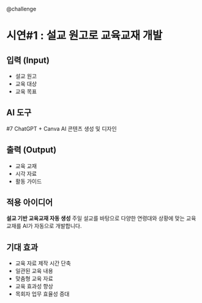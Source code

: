 @challenge

# 시연#1 : 설교 원고로 교육교재 개발

## 입력 (Input)

- 설교 원고
- 교육 대상
- 교육 목표

## AI 도구

#7 ChatGPT + Canva
AI 콘텐츠 생성 및 디자인

## 출력 (Output)

- 교육 교재
- 시각 자료
- 활동 가이드

## 적용 아이디어

**설교 기반 교육교재 자동 생성**
주일 설교를 바탕으로 다양한 연령대와 상황에 맞는 교육교재를 AI가 자동으로 개발합니다.

## 기대 효과

- 교육 자료 제작 시간 단축
- 일관된 교육 내용
- 맞춤형 교육 자료
- 교육 효과성 향상
- 목회자 업무 효율성 증대
